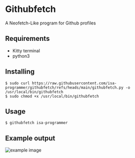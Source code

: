# Githubfetch

A Neofetch-Like program for Github profiles

## Requirements
- Kitty terminal
- python3

## Installing
```
$ sudo curl https://raw.githubusercontent.com/isa-programmer/githubfetch/refs/heads/main/githubfetch.py -o /usr/local/bin/githubfetch
$ sudo chmod +x /usr/local/bin/githubfetch
```

## Usage
```
$ githubfetch isa-programmer
```
## Example output
![example image](https://i.imgur.com/NdmszFZ.png)
